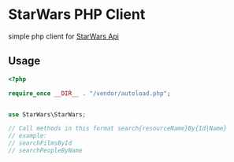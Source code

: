 # StarWars PHP Client

simple php client for [StarWars Api](https://swapi.co)

## Usage

```php
<?php

require_once __DIR__ . "/vendor/autoload.php";


use StarWars\StarWars;

// Call methods in this format search{resourceName}By{Id|Name}
// example:
// searchFilmsById
// searchPeopleByName

```